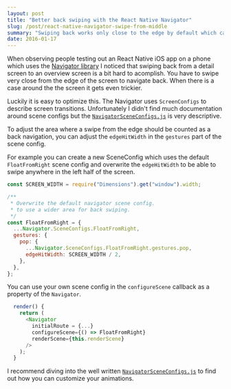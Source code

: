 ```yaml
---
layout: post
title: "Better back swiping with the React Native Navigator"
slug: /post/react-native-navigator-swipe-from-middle
summary: "Swiping back works only close to the edge by default which can be hard to accomplish. It is easy to optimize this."
date: 2016-01-17
---
```


When observing people testing out an React Native iOS app on a phone which uses the
[Navigator library](https://facebook.github.io/react-native/docs/navigator.html)
I noticed that swiping back from a detail screen to an overview screen
is a bit hard to acomplish. You have to swipe very close from the edge of the screen
to navigate back. When there is a case around the the screen it gets even trickier.

Luckily it is easy to optimize this. The Navigator uses `ScreenConfigs` to describe
screen transitions. Unfortunately I didn't find much documentation around scene configs
but the [`NavigatorSceneConfigs.js`](https://github.com/facebook/react-native/blob/master/Libraries/CustomComponents/Navigator/NavigatorSceneConfigs.js)
is very descriptive.

To adjust the area where a swipe from the edge should be counted as a back navigation,
you can adjust the `edgeHitWidth` in the `gestures` part of the scene config.

For example you can create a new SceneConfig which uses the default `FloatFromRight` scene config and
overwrite the `edgeHitWidth` to be able to swipe anywhere in the left half of the screen.

```js
const SCREEN_WIDTH = require("Dimensions").get("window").width;

/**
 * Overwrite the default navigator scene config.
 * to use a wider area for back swiping.
 */
const FloatFromRight = {
  ...Navigator.SceneConfigs.FloatFromRight,
  gestures: {
    pop: {
      ...Navigator.SceneConfigs.FloatFromRight.gestures.pop,
      edgeHitWidth: SCREEN_WIDTH / 2,
    },
  },
};
```

You can use your own scene config in the `configureScene` callback as a property of the `Navigator`.

```js
  render() {
    return (
      <Navigator
        initialRoute = {...}
        configureScene={() => FloatFromRight}
        renderScene={this.renderScene}
      />
    );
  }
```

I recommend diving into the well written [`NavigatorSceneConfigs.js`](https://github.com/facebook/react-native/blob/master/Libraries/CustomComponents/Navigator/NavigatorSceneConfigs.js) to find out how you can customize your animations.

